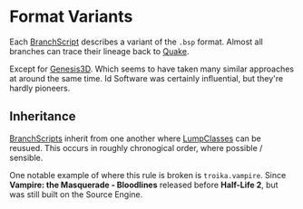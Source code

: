 # Format Variants

Each [BranchScript](../concepts/branch_scripts.md) describes a variant of the `.bsp` format.
Almost all branches can trace their lineage back to [Quake](id_software/quake.md).

Except for [Genesis3D](wild_tangent/genesis3d.md).
Which seems to have taken many similar approaches at around the same time.
Id Software was certainly influential, but they're hardly pioneers.



## Inheritance

[BranchScripts](../concepts/branch_scripts.md) inherit from one another where [LumpClasses](../concepts/lump_classes/index.md) can be reusued.
This occurs in roughly chronogical order, where possible / sensible.

One notable example of where this rule is broken is `troika.vampire`.
Since **Vampire: the Masquerade - Bloodlines** released before **Half-Life 2**, but was still built on the Source Engine.
